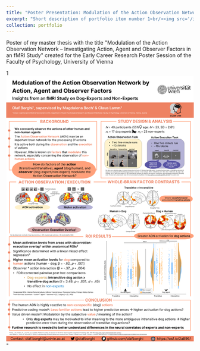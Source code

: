 ```yaml
---
title: "Poster Presentation: Modulation of the Action Observation Network"
excerpt: "Short description of portfolio item number 1<br/><img src='/images/500x300.png'>"
collection: portfolio
---
```


Poster of my master thesis with the title "Modulation of the Action Observation Network – Investigating Action, Agent and Observer Factors in an fMRI Study" created for the Early Career Research Poster Session of the Faculty of Psychology, University of Vienna

1<br/><img src='/images/Borghi_AON_Poster_A0_portrait.png'>"
